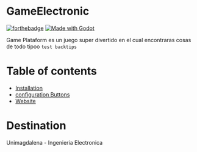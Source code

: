 # GameElectronic

[![forthebadge](http://forthebadge.com/images/badges/made-with-python.svg)](http://forthebadge.com)
[![Made with Godot](https://img.shields.io/badge/Made%20with-Godot-478CBF?style=for-the-badge&logo=godot%20engine&logoColor=white)](https://godotengine.org)


Game Plataform es un juego super divertido en el cual encontraras cosas de todo tipoo `test backtips`


# Table of contents

- [Installation](#installation)
- [configuration Buttons](#recommended-configurations)
- [Website](#uninstallation)

# Destination
Unimagdalena - Ingenieria Electronica

